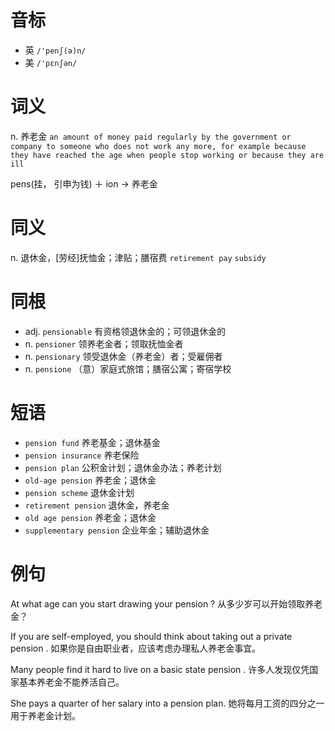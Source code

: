 # 音标

- 英 `/'penʃ(ə)n/`
- 美 `/'pɛnʃən/`

# 词义

n. 养老金
`an amount of money paid regularly by the government or company to someone who does not work any more, for example because they have reached the age when people stop working or because they are ill`



pens(挂， 引申为钱) ＋ ion → 养老金

# 同义

n. 退休金，[劳经]抚恤金；津贴；膳宿费
`retirement pay` `subsidy`

# 同根

- adj. `pensionable` 有资格领退休金的；可领退休金的
- n. `pensioner` 领养老金者；领取抚恤金者
- n. `pensionary` 领受退休金（养老金）者；受雇佣者
- n. `pensione` （意）家庭式旅馆；膳宿公寓；寄宿学校

# 短语

- `pension fund` 养老基金；退休基金
- `pension insurance` 养老保险
- `pension plan` 公积金计划；退休金办法；养老计划
- `old-age pension` 养老金；退休金
- `pension scheme` 退休金计划
- `retirement pension` 退休金，养老金
- `old age pension` 养老金；退休金
- `supplementary pension` 企业年金；辅助退休金

# 例句

At what age can you start drawing your pension ?
从多少岁可以开始领取养老金？

If you are self-employed, you should think about taking out a private pension .
如果你是自由职业者，应该考虑办理私人养老金事宜。

Many people find it hard to live on a basic state pension .
许多人发现仅凭国家基本养老金不能养活自己。

She pays a quarter of her salary into a pension plan.
她将每月工资的四分之一用于养老金计划。


